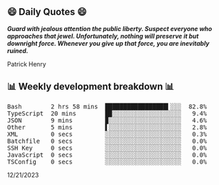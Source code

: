 ## 😄 Daily Quotes 😄

_**Guard with jealous attention the public liberty. Suspect everyone who approaches that jewel. Unfortunately, nothing will preserve it but downright force. Whenever you give up that force, you are inevitably ruined.**_

Patrick Henry



## 📊 Weekly development breakdown 📊

<pre>Bash        2 hrs 58 mins  █████████████████▍░░░  82.8%
TypeScript  20 mins        █▉░░░░░░░░░░░░░░░░░░░   9.4%
JSON        9 mins         ▉░░░░░░░░░░░░░░░░░░░░   4.6%
Other       5 mins         ▌░░░░░░░░░░░░░░░░░░░░   2.8%
XML         0 secs         ░░░░░░░░░░░░░░░░░░░░░   0.3%
Batchfile   0 secs         ░░░░░░░░░░░░░░░░░░░░░   0.0%
SSH Key     0 secs         ░░░░░░░░░░░░░░░░░░░░░   0.0%
JavaScript  0 secs         ░░░░░░░░░░░░░░░░░░░░░   0.0%
TSConfig    0 secs         ░░░░░░░░░░░░░░░░░░░░░   0.0%</pre>

12/21/2023